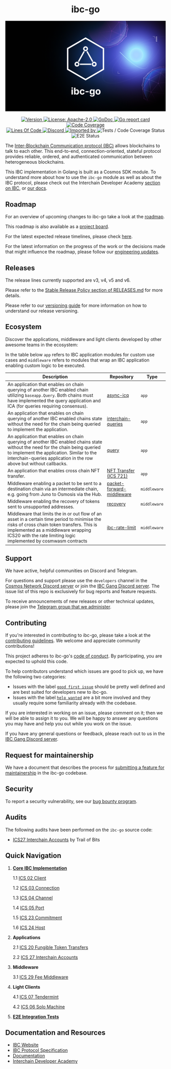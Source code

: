 <div align="center">
  <h1>ibc-go</h1>
</div>

![banner](docs/ibc-go-image.png)

<div align="center">
  <a href="https://github.com/cosmos/ibc-go/releases/latest">
    <img alt="Version" src="https://img.shields.io/github/tag/cosmos/ibc-go.svg" />
  </a>
  <a href="https://github.com/cosmos/ibc-go/blob/main/LICENSE">
    <img alt="License: Apache-2.0" src="https://img.shields.io/github/license/cosmos/ibc-go.svg" />
  </a>
  <a href="https://pkg.go.dev/github.com/cosmos/ibc-go?tab=doc">
    <img alt="GoDoc" src="https://godoc.org/github.com/cosmos/ibc-go?status.svg" />
  </a>
  <a href="https://goreportcard.com/report/github.com/cosmos/ibc-go">
    <img alt="Go report card" src="https://goreportcard.com/badge/github.com/cosmos/ibc-go" />
  </a>
  <a href="https://codecov.io/gh/cosmos/ibc-go">
    <img alt="Code Coverage" src="https://codecov.io/gh/cosmos/ibc-go/branch/main/graph/badge.svg" />
  </a>
</div>
<div align="center">
  <a href="https://github.com/cosmos/ibc-go">
    <img alt="Lines Of Code" src="https://tokei.rs/b1/github/cosmos/ibc-go" />
  </a>
  <a href="https://discord.gg/AzefAFd">
    <img alt="Discord" src="https://img.shields.io/discord/669268347736686612.svg" />
  </a>
  <a href="https://sourcegraph.com/github.com/cosmos/ibc-go?badge">
    <img alt="Imported by" src="https://sourcegraph.com/github.com/cosmos/ibc-go/-/badge.svg" />
  </a>
    <img alt="Tests / Code Coverage Status" src="https://github.com/cosmos/ibc-go/workflows/Tests%20/%20Code%20Coverage/badge.svg" />
    <img alt="E2E Status" src="https://github.com/cosmos/ibc-go/workflows/Tests%20/%20E2E/badge.svg" />
</div>

The [Inter-Blockchain Communication protocol (IBC)](https://ibcprotocol.dev/) allows blockchains to talk to each other. This end-to-end, connection-oriented, stateful protocol provides reliable, ordered, and authenticated communication between heterogeneous blockchains. 

This IBC implementation in Golang is built as a Cosmos SDK module. To understand more about how to use the `ibc-go` module as well as about the IBC protocol, please check out the Interchain Developer Academy [section on IBC](https://tutorials.cosmos.network/academy/3-ibc/), or [our docs](https://ibc.cosmos.network/main/ibc/overview.html).

## Roadmap

For an overview of upcoming changes to ibc-go take a look at the [roadmap](./docs/roadmap/roadmap.md).

This roadmap is also available as a [project board](https://github.com/orgs/cosmos/projects/7/views/25).

For the latest expected release timelines, please check [here](https://github.com/cosmos/ibc-go/wiki/Release-timeline).

For the latest information on the progress of the work or the decisions made that might influence the roadmap, please follow our [engineering updates](https://github.com/cosmos/ibc-go/wiki/Engineering-updates).

## Releases

The release lines currently supported are v3, v4, v5 and v6. 

Please refer to the [Stable Release Policy section of RELEASES.md](https://github.com/cosmos/ibc-go/blob/main/RELEASES.md#stable-release-policy) for more details.

Please refer to our [versioning guide](https://github.com/cosmos/ibc-go/blob/main/RELEASES.md) for more information on how to understand our release versioning.

## Ecosystem

Discover the applications, middleware and light clients developed by other awesome teams in the ecosystem:

In the table below
`app` refers to IBC application modules for custom use cases and
`middleware` refers to modules that wrap an IBC application enabling custom logic to be executed.


|Description|Repository|Type|
|----------|----------|----|
|An application that enables on chain querying of another IBC enabled chain utilizing `baseapp.Query`. Both chains must have implemented the query application and ICA (for queries requiring consensus).|[async-icq](https://github.com/strangelove-ventures/async-icq)|`app`|
|An application that enables on chain querying of another IBC enabled chains state without the need for the chain being queried to implement the application.|[interchain-queries](https://github.com/ingenuity-build/interchain-queries)|`app`|
|An application that enables on chain querying of another IBC enabled chains state without the need for the chain being queried to implement the application. Similar to the interchain-queries application in the row above but without callbacks.|[query](https://github.com/defund-labs/defund/tree/main/x/query)|`app`|
|An application that enables cross chain NFT transfer.|[NFT Transfer (ICS 721)](https://github.com/bianjieai/nft-transfer)|`app`|
|Middleware enabling a packet to be sent to a destination chain via an intermediate chain, e.g. going from Juno to Osmosis via the Hub.|[packet-forward-middleware](https://github.com/strangelove-ventures/packet-forward-middleware)|`middleware`|
|Middleware enabling the recovery of tokens sent to unsupported addresses.|[recovery](https://github.com/evmos/evmos/tree/main/x/recovery)|`middleware`|
|Middleware that limits the in or out flow of an asset in a certain time period to minimise the risks of cross chain token transfers. This is implemented as a middleware wrapping ICS20 with the rate limiting logic implemented by cosmwasm contracts|[ibc-rate-limit](https://github.com/osmosis-labs/osmosis/tree/main/x/ibc-rate-limit)|`middleware`|

## Support

We have active, helpful communities on Discord and Telegram.

For questions and support please use the `developers` channel in the [Cosmos Network Discord server](https://discord.com/channels/669268347736686612/1019978171367559208) or join the [IBC Gang Discord server](https://discord.gg/RdpdkaXKpZ). The issue list of this repo is exclusively for bug reports and feature requests.

To receive announcements of new releases or other technical updates, please join the [Telegram group that we administer](https://t.me/ibc_is_expansive).

## Contributing

If you're interested in contributing to ibc-go, please take a look at the [contributing guidelines](./CONTRIBUTING.md). We welcome and appreciate community contributions!

This project adheres to ibc-go's [code of conduct](./CODE_OF_CONDUCT.md). By participating, you are expected to uphold this code.

To help contributors understand which issues are good to pick up, we have the following two categories:
- Issues with the label [`good first issue`](https://github.com/cosmos/ibc-go/issues?q=is%3Aopen+is%3Aissue+label%3A%22good+first+issue%22) should be pretty well defined and are best suited for developers new to ibc-go.
- Issues with the label [`help wanted`](https://github.com/cosmos/ibc-go/issues?q=is%3Aopen+is%3Aissue+label%3A%22help+wanted%22) are a bit more involved and they usually require some familiarity already with the codebase.

If you are interested in working on an issue, please comment on it; then we will be able to assign it to you. We will be happy to answer any questions you may have and help you out while you work on the issue.

If you have any general questions or feedback, please reach out to us in the [IBC Gang Discord server](https://discord.com/channels/955868717269516318/955883113484013578).

## Request for maintainership

We have a document that describes the process for [submitting a feature for maintainership](./MAINTAINERSHIP.md) in the ibc-go codebase.

## Security

To report a security vulnerability, see our [bug bounty program](https://hackerone.com/cosmos).

## Audits

The following audits have been performed on the `ibc-go` source code:

- [ICS27 Interchain Accounts](https://github.com/cosmos/ibc-go/tree/main/docs/apps/interchain-accounts/audits) by Trail of Bits

## Quick Navigation

1. **[Core IBC Implementation](https://github.com/cosmos/ibc-go/tree/main/modules/core)**

    1.1 [ICS 02 Client](https://github.com/cosmos/ibc-go/tree/main/modules/core/02-client)

    1.2 [ICS 03 Connection](https://github.com/cosmos/ibc-go/tree/main/modules/core/03-connection)

    1.3 [ICS 04 Channel](https://github.com/cosmos/ibc-go/tree/main/modules/core/04-channel)

    1.4 [ICS 05 Port](https://github.com/cosmos/ibc-go/tree/main/modules/core/05-port)

    1.5 [ICS 23 Commitment](https://github.com/cosmos/ibc-go/tree/main/modules/core/23-commitment/types)

    1.6 [ICS 24 Host](https://github.com/cosmos/ibc-go/tree/main/modules/core/24-host)

2. **Applications**

    2.1 [ICS 20 Fungible Token Transfers](https://github.com/cosmos/ibc-go/tree/main/modules/apps/transfer)

    2.2 [ICS 27 Interchain Accounts](https://github.com/cosmos/ibc-go/tree/main/modules/apps/27-interchain-accounts)

3. **Middleware**

    3.1 [ICS 29 Fee Middleware](https://github.com/cosmos/ibc-go/tree/main/modules/apps/29-fee)

4. **Light Clients**

    4.1 [ICS 07 Tendermint](https://github.com/cosmos/ibc-go/tree/main/modules/light-clients/07-tendermint)

    4.2 [ICS 06 Solo Machine](https://github.com/cosmos/ibc-go/tree/main/modules/light-clients/06-solomachine)

5. **[E2E Integration Tests](https://github.com/cosmos/ibc-go/tree/main/e2e)**

## Documentation and Resources

- [IBC Website](https://ibcprotocol.dev/)
- [IBC Protocol Specification](https://github.com/cosmos/ibc)
- [Documentation](https://ibc.cosmos.network/main/ibc/overview.html)
- [Interchain Developer Academy](https://tutorials.cosmos.network/academy/3-ibc/)
